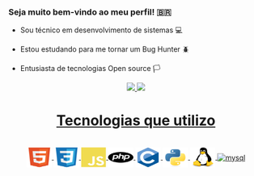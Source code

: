  <!-- Introdução--> 


### Seja muito bem-vindo ao meu perfil! 🇧🇷
- Sou técnico em desenvolvimento de sistemas 💻
- Estou estudando para me tornar um Bug Hunter 🪲
- Entusiasta de tecnologias Open source 🏳️




  <!-- Logs de commits--> 

<div align="center">
  <a href="https://github.com/DRCO23">
  <img height="180em" src="https://github-readme-stats.vercel.app/api?username=DRCO23&show_icons=true&theme=blue-green&include_all_commits=true&count_private=true"/>
  <img height="180em" src="https://github-readme-stats.vercel.app/api/top-langs/?username=DRCO23&layout=compact&langs_count=7&theme=blue-green"/>
</div>
  
  
  <!-- Tecnologias que utilizo--> 
 

<h1 align="center"> Tecnologias que utilizo </h1>
<div style="display: inline_block" align="center"><br>
  <img align="center" alt="html" height="40" width="50" src="https://github.com/devicons/devicon/blob/master/icons/html5/html5-original.svg"/>
  <img align="center" alt="css" height="40" width="50" src="https://github.com/devicons/devicon/blob/master/icons/css3/css3-original.svg" />
  <img align="center" alt="javascript" height="40" width="50" src="https://github.com/devicons/devicon/blob/master/icons/javascript/javascript-plain.svg"/>
  <img align="center" alt="php" height="40" width="50" src="https://github.com/devicons/devicon/blob/master/icons/php/php-plain.svg"/>
  <img align="center" alt="c" height="40" width="50" src="https://github.com/devicons/devicon/blob/master/icons/c/c-original.svg"/>
  <img align="center" alt="python" height="40" width="50" src="https://github.com/devicons/devicon/blob/master/icons/python/python-original.svg"/>
  <img align="center" alt="linux" height="40" width="50" src="https://github.com/devicons/devicon/blob/master/icons/linux/linux-original.svg" />
  <img align="center" alt="mysql" height="40" width="50" src="https://cdn.jsdelivr.net/gh/devicons/devicon/icons/mysql/mysql-plain.svg" />

  </div><br/>
